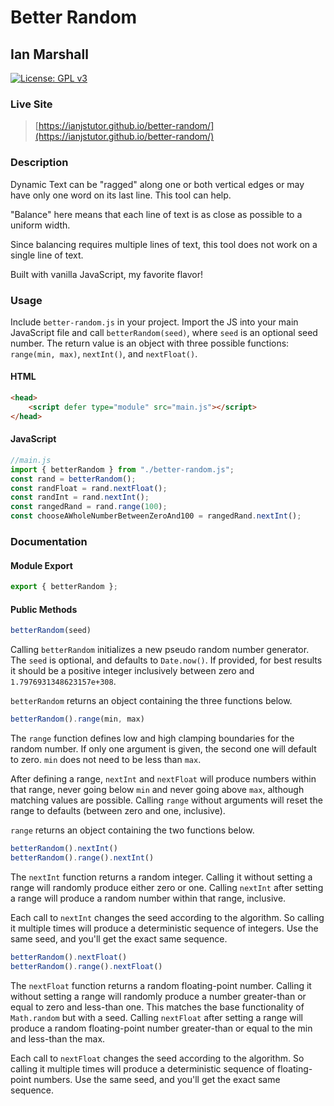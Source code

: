 # Better Random

## Ian Marshall

[![License: GPL v3](https://img.shields.io/badge/License-GPLv3-blue.svg)](https://www.gnu.org/licenses/gpl-3.0)

### Live Site

> [https://ianjstutor.github.io/better-random/](https://ianjstutor.github.io/better-random/)

### Description

Dynamic Text can be "ragged" along one or both vertical edges or may have only one word on its last line. This tool can help.

"Balance" here means that each line of text is as close as possible to a uniform width.

Since balancing requires multiple lines of text, this tool does not work on a single line of text.

Built with vanilla JavaScript, my favorite flavor!

### Usage

Include <code>better-random.js</code> in your project. Import the JS into your main JavaScript file and call <code>betterRandom(seed)</code>, where <code>seed</code> is an optional seed number. The return value is an object with three possible functions: <code>range(min, max)</code>, <code>nextInt()</code>, and <code>nextFloat()</code>.

#### HTML

```html
<head>
    <script defer type="module" src="main.js"></script>
</head>
```

#### JavaScript

```js
//main.js
import { betterRandom } from "./better-random.js";
const rand = betterRandom();
const randFloat = rand.nextFloat();
const randInt = rand.nextInt();
const rangedRand = rand.range(100);
const chooseAWholeNumberBetweenZeroAnd100 = rangedRand.nextInt();
```

### Documentation

#### Module Export

```js
export { betterRandom };
```

#### Public Methods

```js
betterRandom(seed)
```

Calling <code>betterRandom</code> initializes a new pseudo random number generator. The <code>seed</code> is optional, and defaults to <code>Date.now()</code>. If provided, for best results it should be a positive integer inclusively between zero and <code>1.7976931348623157e+308</code>.

<code>betterRandom</code> returns an object containing the three functions below.

```js
betterRandom().range(min, max)
```

The <code>range</code> function defines low and high clamping boundaries for the random number. If only one argument is given, the second one will default to zero. <code>min</code> does not need to be less than <code>max</code>.

After defining a range, <code>nextInt</code> and <code>nextFloat</code> will produce numbers within that range, never going below <code>min</code> and never going above <code>max</code>, although matching values are possible. Calling <code>range</code> without arguments will reset the range to defaults (between zero and one, inclusive).

<code>range</code> returns an object containing the two functions below.

```js
betterRandom().nextInt()
betterRandom().range().nextInt()
```

The <code>nextInt</code> function returns a random integer. Calling it without setting a range will randomly produce either zero or one. Calling <code>nextInt</code> after setting a range will produce a random number within that range, inclusive.

Each call to <code>nextInt</code> changes the seed according to the algorithm. So calling it multiple times will produce a deterministic sequence of integers. Use the same seed, and you'll get the exact same sequence.

```js
betterRandom().nextFloat()
betterRandom().range().nextFloat()
```

The <code>nextFloat</code> function returns a random floating-point number. Calling it without setting a range will randomly produce a number greater-than or equal to zero and less-than one. This matches the base functionality of <code>Math.random</code> but with a seed. Calling <code>nextFloat</code> after setting a range will produce a random floating-point number greater-than or equal to the min and less-than the max.

Each call to <code>nextFloat</code> changes the seed according to the algorithm. So calling it multiple times will produce a deterministic sequence of floating-point numbers. Use the same seed, and you'll get the exact same sequence.
